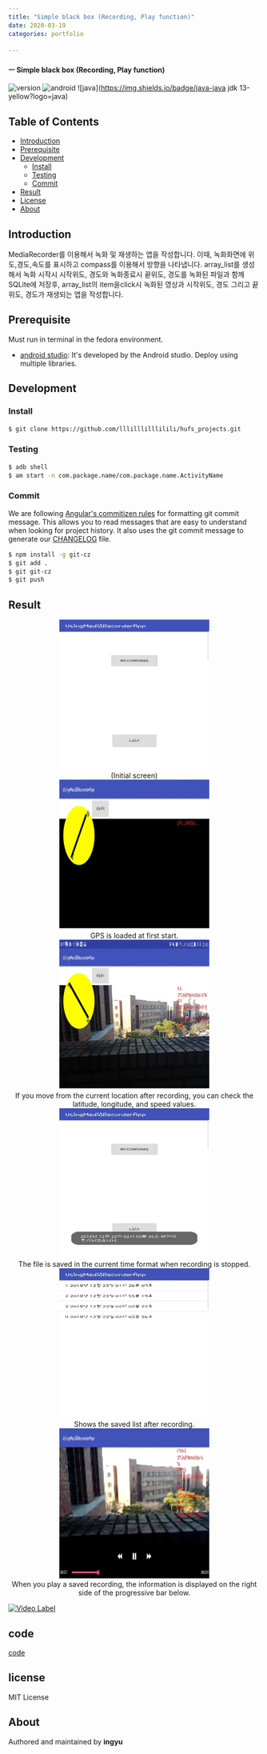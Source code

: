 ```yaml
---
title: "Simple black box (Recording, Play function)"
date: 2020-03-19
categories: portfolio

---
```

#### ㅡ Simple black box (Recording, Play function)

![version](https://img.shields.io/badge/version-0.0.1-orange?)
![android](https://img.shields.io/badge/android-3.4.2-blue?logo=android)
![java](https://img.shields.io/badge/java-java jdk 13-yellow?logo=java)


## Table of Contents

- [Introduction](#introduction)
- [Prerequisite](#prerequisite)
- [Development](#development)
  - [Install](#install)
  - [Testing](#testing)
  - [Commit](#commit)
- [Result](#result)
- [License](#license)
- [About](#about)

## Introduction
MediaRecorder를 이용해서 녹화 및 재생하는 앱을 작성합니다. 이때, 녹화화면에 위도,경도,속도를 표시하고 compass를 이용해서 방향을 나타냅니다. array_list를 생성해서 녹화 시작시 시작위도, 경도와 녹화종료시 끝위도, 경도를 녹화된 파일과 함께 SQLite에 저장후, array_list의 item을click시 녹화된 영상과 시작위도, 경도 그리고 끝위도, 경도가 재생되는 앱을 작성합니다. 

## Prerequisite

Must run in terminal in the fedora environment.

- [android studio](https://developer.android.com/studio): It's developed by the Android studio. Deploy using multiple libraries.

## Development

### Install

```bash
$ git clone https://github.com/lllilllilllilili/hufs_projects.git
```
### Testing

```bash
$ adb shell
$ am start -n com.package.name/com.package.name.ActivityName
```

### Commit

We are following [Angular's commitizen rules](https://github.com/angular/angular.js/blob/master/DEVELOPERS.md#-git-commit-guidelines) for formatting git commit message. This allows you to read messages that are easy to understand when looking for project history. It also uses the git commit message to generate our [CHANGELOG](/CHANGELOG.md) file.
```bash
$ npm install -g git-cz
$ git add .
$ git git-cz
$ git push
```

## Result

<center><img src="../assets/images/android/a1.png" width="300" height="300"></center>
<center>(Initial screen)</center>

<center><img src="../assets/images/android/a2.png" width="300" height="300"></center>
<center>GPS is loaded at first start.</center>


<center><img src="../assets/images/android/a3.png" width="300" height="300"></center>
<center>If you move from the current location after recording, you can check the latitude, longitude, and speed values.</center>

<center><img src="../assets/images/android/a4.png" width="300" height="300"></center>
<center>The file is saved in the current time format when recording is stopped.</center>

<center><img src="../assets/images/android/a5.png" width="300" height="300"></center>
<center>Shows the saved list after recording.</center>

<center><img src="../assets/images/android/a6.png" width="300" height="300"></center>
<center>When you play a saved recording, the information is displayed on the right side of the progressive bar below.</center>

[![Video Label]()](https://www.youtube.com/watch?v=1L3viy_noBQ)

## code
[code]

## license
MIT License

## About

Authored and maintained by **ingyu**


[jekyll-docs]: https://jekyllrb.com/docs/home
[jekyll-gh]:   https://github.com/jekyll/jekyll
[jekyll-talk]: https://talk.jekyllrb.com/
[code]: https://github.com/lllilllilllilili/hufs_projects/blob/master/OperatingSystem/Heart%20rate%20measurement.c